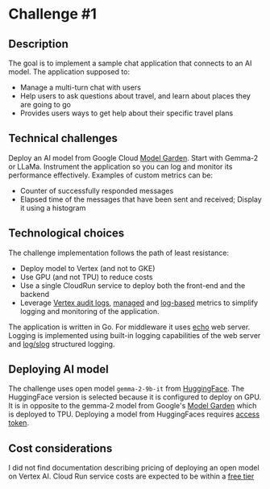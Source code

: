 # Challenge #1

## Description

The goal is to implement a sample chat application that connects to an AI model.
The application supposed to:

* Manage a multi-turn chat with users
* Help users to ask questions about travel, and learn about places they are going to go
* Provides users ways to get help about their specific travel plans

## Technical challenges

Deploy an AI model from Google Cloud [Model Garden](https://cloud.google.com/model-garden). Start with Gemma-2 or LLaMa.
Instrument the application so you can log and monitor its performance effectively.
Examples of custom metrics can be:

* Counter of successfully responded messages
* Elapsed time of the messages that have been sent and received; Display it using a histogram

## Technological choices

The challenge implementation follows the path of least resistance:

* Deploy model to Vertex (and not to GKE)
* Use GPU (and not TPU) to reduce costs
* Use a single CloudRun service to deploy both the front-end and the backend
* Leverage [Vertex audit logs][audit], [managed] and [log-based] metrics to simplify logging and monitoring of the application.

The application is written in Go.
For middleware it uses [echo](https://pkg.go.dev/github.com/labstack/echo/v4) web server.
Logging is implemented using built-in logging capabilities of the web server and [log/slog](https://pkg.go.dev/log/slog) structured logging.

[audit]: https://cloud.google.com/vertex-ai/docs/general/audit-logging
[managed]: https://cloud.google.com/monitoring/api/metrics_gcp
[log-based]: https://cloud.google.com/logging/docs/logs-based-metrics

## Deploying AI model

The challenge uses open model `gemma-2-9b-it` from [HuggingFace](https://huggingface.co/google/gemma-2-9b-it).
The HuggingFace version is selected because it is configured to deploy on GPU.
It is in opposite to the gemma-2 model from Google's [Model Garden](https://console.cloud.google.com/vertex-ai/publishers/google/model-garden/gemma2) which is deployed to TPU.
Deploying a model from HuggingFaces requires [access token](https://huggingface.co/docs/hub/en/security-tokens).

## Cost considerations

I did not find documentation describing pricing of deploying an open model on Vertex AI.
Cloud Run service costs are expected to be within a [free tier](https://cloud.google.com/run/pricing)